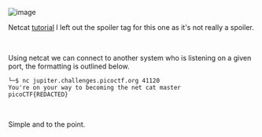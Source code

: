 ![image](https://github.com/jowp-code/ctf/assets/121969489/baf66693-053e-4f90-8a33-4812403111cf)
<br>
<p>Netcat <a href="https://linux.die.net/man/1/nc">tutorial</a> I left out the spoiler tag for this one as it's not really a spoiler.</p>
<br>
<p>Using netcat we can connect to another system who is listening on a given port, the formatting is outlined below.</p>

```shell
└─$ nc jupiter.challenges.picoctf.org 41120     
You're on your way to becoming the net cat master
picoCTF{REDACTED}
```
<br>
<p>Simple and to the point.</p>
